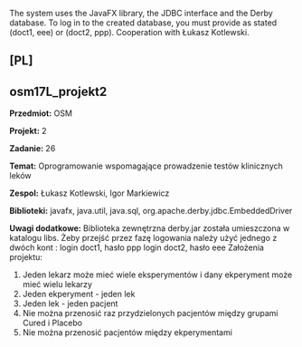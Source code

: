 The system uses the JavaFX library, the JDBC interface and the Derby database. To log in to the created database, you must provide as stated (doct1, eee) or (doct2, ppp).
Cooperation with Łukasz Kotlewski.

## [PL]
## osm17L_projekt2

**Przedmiot:** OSM

**Projekt:** 2

**Zadanie:** 26

**Temat:** Oprogramowanie wspomagające prowadzenie testów klinicznych leków

**Zespol:** Łukasz Kotlewski, Igor Markiewicz

**Biblioteki:** javafx, java.util, java.sql, org.apache.derby.jdbc.EmbeddedDriver

**Uwagi dodatkowe:** 
Biblioteka zewnętrzna derby.jar została umieszczona w katalogu libs.
Żeby przejść przez fazę logowania należy użyć jednego z dwóch kont :
login doct1, hasło ppp
login doct2, hasło eee
Założenia projektu:
1) Jeden lekarz może mieć wiele eksperymentów i dany ekperyment może mieć wielu lekarzy
2) Jeden ekperyment - jeden lek
3) Jeden lek - jeden pacjent
4) Nie można przenosić raz przydzielonych pacjentów między grupami Cured i Placebo
5) Nie można przenosić pacjentów między ekperymentami

